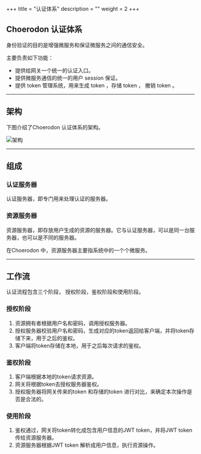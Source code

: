 +++
title = "认证体系"
description = ""
weight = 2
+++

## Choerodon 认证体系

身份验证的目的是增强微服务和保证微服务之间的通信安全。

主要负责如下功能：

- <font>提供给网关一个统一的认证入口。</font>
- <font>提供微服务通信的统一的用户 session 保证。</font>
- <font>提供 token 管理系统，用来生成 token ，存储 token ， 撤销 token 。</font>

---
## 架构

下图介绍了Choerodon 认证体系的架构。

![架构](/img/docs/security/architecture.png)

---
## 组成

### 认证服务器

认证服务器，即专门用来处理认证的服务器。

### 资源服务器

资源服务器，即存放用户生成的资源的服务器。它与认证服务器，可以是同一台服务器，也可以是不同的服务器。

在Choerodon 中，资源服务器主要指系统中的一个个微服务。

---
## 工作流

认证流程包含三个阶段， 授权阶段，鉴权阶段和使用阶段。

### 授权阶段

1. 资源拥有者根据用户名和密码，调用授权服务器。
2. 授权服务器校验用户名和密码，生成对应的token返回给客户端，并将token存储下来，用于之后的鉴权。
3. 客户端将token存储在本地，用于之后每次请求的鉴权。

### 鉴权阶段

1. 客户端根据本地的token请求资源。
2. 网关将根据token去授权服务器鉴权。
3. 授权服务器将网关传来的token 和存储的token 进行对比，来确定本次操作是否是合法的。

### 使用阶段

1. 鉴权通过，网关将token转化成包含用户信息的JWT token，并将JWT token 传给资源服务器。
2. 资源服务器根据JWT token 解析成用户信息，执行资源操作。